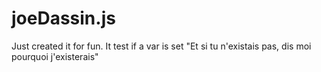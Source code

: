 # joeDassin.js
Just created it for fun. It test if a var is set
"Et si tu n'existais pas, dis moi pourquoi j'existerais"
